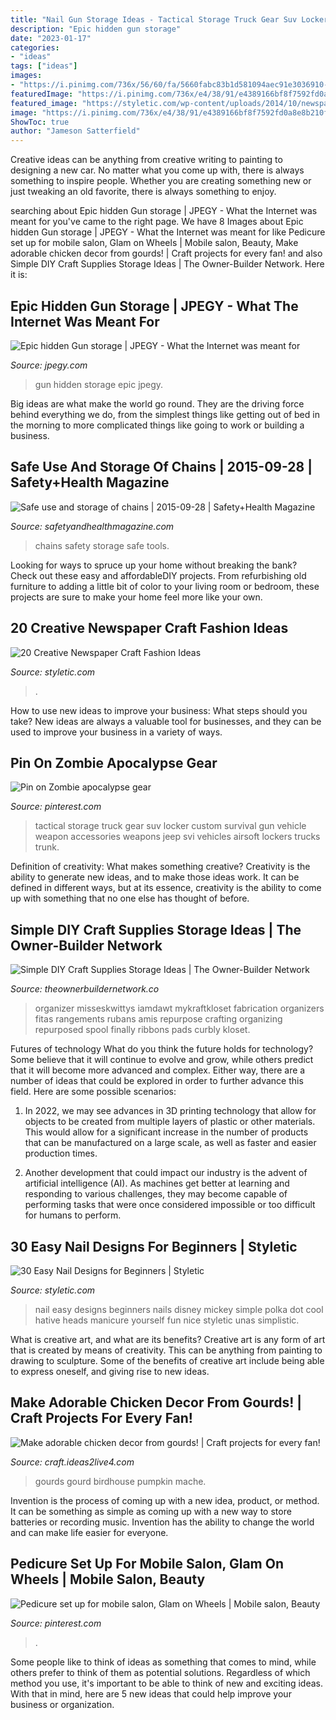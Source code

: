 ```yaml
---
title: "Nail Gun Storage Ideas - Tactical Storage Truck Gear Suv Locker Custom Survival Gun Vehicle Weapon Accessories Weapons Jeep Svi Vehicles Airsoft Lockers Trucks Trunk"
description: "Epic hidden gun storage"
date: "2023-01-17"
categories:
- "ideas"
tags: ["ideas"]
images:
- "https://i.pinimg.com/736x/56/60/fa/5660fabc83b1d581094aec91e3036910--tactical-truck-tactical-survival.jpg"
featuredImage: "https://i.pinimg.com/736x/e4/38/91/e4389166bf8f7592fd0a8e8b210fa6e4.jpg"
featured_image: "https://styletic.com/wp-content/uploads/2014/10/newspaper-craft-fashion-ideas/8-creative-newspaper-craft-fashion-ideas.jpg"
image: "https://i.pinimg.com/736x/e4/38/91/e4389166bf8f7592fd0a8e8b210fa6e4.jpg"
ShowToc: true
author: "Jameson Satterfield"
---
```



Creative ideas can be anything from creative writing to painting to designing a new car. No matter what you come up with, there is always something to inspire people. Whether you are creating something new or just tweaking an old favorite, there is always something to enjoy.

	

		
searching about Epic hidden Gun storage | JPEGY - What the Internet was meant for you've came to the right page. We have 8 Images about Epic hidden Gun storage | JPEGY - What the Internet was meant for like Pedicure set up for mobile salon, Glam on Wheels | Mobile salon, Beauty, Make adorable chicken decor from gourds! | Craft projects for every fan! and also Simple DIY Craft Supplies Storage Ideas | The Owner-Builder Network. Here it is:
		
    
## Epic Hidden Gun Storage | JPEGY - What The Internet Was Meant For

<img loading=lazy src="http://jpegy.com/images/uploads/2013/02/Epic-hidden-Gun-storage.jpg" onerror="this.onerror=null;this.src='https://tse1.mm.bing.net/th?id=OIP.v6XO8ovvwp8GHbAf0gwVIAHaL8&amp;pid=15.1';" alt="Epic hidden Gun storage | JPEGY - What the Internet was meant for">

_Source: jpegy.com_

>gun hidden storage epic jpegy. 

	

Big ideas are what make the world go round. They are the driving force behind everything we do, from the simplest things like getting out of bed in the morning to more complicated things like going to work or building a business.

    
## Safe Use And Storage Of Chains | 2015-09-28 | Safety+Health Magazine

<img loading=lazy src="http://www.safetyandhealthmagazine.com/ext/resources/images/safety-tips/Chains.jpg?1441223481" onerror="this.onerror=null;this.src='https://tse4.mm.bing.net/th?id=OIP.e6pzqCfDrYzJElUfdZZRPQHaIk&amp;pid=15.1';" alt="Safe use and storage of chains | 2015-09-28 | Safety+Health Magazine">

_Source: safetyandhealthmagazine.com_

>chains safety storage safe tools. 

	

Looking for ways to spruce up your home without breaking the bank? Check out these easy and affordableDIY projects. From refurbishing old furniture to adding a little bit of color to your living room or bedroom, these projects are sure to make your home feel more like your own.

    
## 20 Creative Newspaper Craft Fashion Ideas

<img loading=lazy src="https://styletic.com/wp-content/uploads/2014/10/newspaper-craft-fashion-ideas/8-creative-newspaper-craft-fashion-ideas.jpg" onerror="this.onerror=null;this.src='https://tse1.mm.bing.net/th?id=OIP._4cEe71YtSgyf5UpctjbPQHaM-&amp;pid=15.1';" alt="20 Creative Newspaper Craft Fashion Ideas">

_Source: styletic.com_

>. 

	

How to use new ideas to improve your business: What steps should you take?
New ideas are always a valuable tool for businesses, and they can be used to improve your business in a variety of ways.

    
## Pin On Zombie Apocalypse Gear

<img loading=lazy src="https://i.pinimg.com/736x/56/60/fa/5660fabc83b1d581094aec91e3036910--tactical-truck-tactical-survival.jpg" onerror="this.onerror=null;this.src='https://tse1.mm.bing.net/th?id=OIP.saaPdVwoclen8dzNwkMOFwHaE7&amp;pid=15.1';" alt="Pin on Zombie apocalypse gear">

_Source: pinterest.com_

>tactical storage truck gear suv locker custom survival gun vehicle weapon accessories weapons jeep svi vehicles airsoft lockers trucks trunk. 

	

Definition of creativity: What makes something creative?
Creativity is the ability to generate new ideas, and to make those ideas work. It can be defined in different ways, but at its essence, creativity is the ability to come up with something that no one else has thought of before.

    
## Simple DIY Craft Supplies Storage Ideas | The Owner-Builder Network

<img loading=lazy src="http://theownerbuildernetwork.co/wp-content/blogs.dir/1/files/simple-diy-craft-station-storage/Simple_DIY_Craft_Station_Storage_I_4.jpg" onerror="this.onerror=null;this.src='https://tse1.mm.bing.net/th?id=OIP.A7S3iisqGYvwi88ax4_58QHaJ4&amp;pid=15.1';" alt="Simple DIY Craft Supplies Storage Ideas | The Owner-Builder Network">

_Source: theownerbuildernetwork.co_

>organizer misseskwittys iamdawt mykraftkloset fabrication organizers fitas rangements rubans amis repurpose crafting organizing repurposed spool finally ribbons pads curbly kloset. 

	

Futures of technology
What do you think the future holds for technology? Some believe that it will continue to evolve and grow, while others predict that it will become more advanced and complex. Either way, there are a number of ideas that could be explored in order to further advance this field. Here are some possible scenarios:
1) In 2022, we may see advances in 3D printing technology that allow for objects to be created from multiple layers of plastic or other materials. This would allow for a significant increase in the number of products that can be manufactured on a large scale, as well as faster and easier production times.

2) Another development that could impact our industry is the advent of artificial intelligence (AI). As machines get better at learning and responding to various challenges, they may become capable of performing tasks that were once considered impossible or too difficult for humans to perform.

    
## 30 Easy Nail Designs For Beginners | Styletic

<img loading=lazy src="https://styletic.com/wp-content/uploads/2014/11/easy-nail-designs/14-easy-nail-designs-for-beginners.jpg" onerror="this.onerror=null;this.src='https://tse1.mm.bing.net/th?id=OIP.BXEyKYcs6zdx4CWZnkmKeQHaJ4&amp;pid=15.1';" alt="30 Easy Nail Designs for Beginners | Styletic">

_Source: styletic.com_

>nail easy designs beginners nails disney mickey simple polka dot cool hative heads manicure yourself fun nice styletic unas simplistic. 

	

What is creative art, and what are its benefits?
Creative art is any form of art that is created by means of creativity. This can be anything from painting to drawing to sculpture. Some of the benefits of creative art include being able to express oneself, and giving rise to new ideas.

    
## Make Adorable Chicken Decor From Gourds! | Craft Projects For Every Fan!

<img loading=lazy src="https://craft.ideas2live4.com/wp-content/uploads/sites/4/2016/08/Gourd-Art-01.jpg" onerror="this.onerror=null;this.src='https://tse1.mm.bing.net/th?id=OIP.D-4XDrsotLvp2G9UQNJT9AHaJ3&amp;pid=15.1';" alt="Make adorable chicken decor from gourds! | Craft projects for every fan!">

_Source: craft.ideas2live4.com_

>gourds gourd birdhouse pumpkin mache. 

	

Invention is the process of coming up with a new idea, product, or method. It can be something as simple as coming up with a new way to store batteries or recording music. Invention has the ability to change the world and can make life easier for everyone.

    
## Pedicure Set Up For Mobile Salon, Glam On Wheels | Mobile Salon, Beauty

<img loading=lazy src="https://i.pinimg.com/736x/e4/38/91/e4389166bf8f7592fd0a8e8b210fa6e4.jpg" onerror="this.onerror=null;this.src='https://tse1.mm.bing.net/th?id=OIP.yKNzKeaUsQCU9osqiREBgwHaJ3&amp;pid=15.1';" alt="Pedicure set up for mobile salon, Glam on Wheels | Mobile salon, Beauty">

_Source: pinterest.com_

>. 

	

Some people like to think of ideas as something that comes to mind, while others prefer to think of them as potential solutions. Regardless of which method you use, it's important to be able to think of new and exciting ideas. With that in mind, here are 5 new ideas that could help improve your business or organization.

